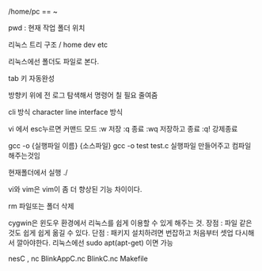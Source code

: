 /home/pc == ~

pwd : 현재 작업 폴더 위치

리눅스 트리 구조
/
home dev etc

리눅스에선 폴더도 파일로 본다.

tab 키  자동완성

방향키 위에 전 로그 탐색해서 명령어 칠 필요 줄여줌

cli 방식 character line interface 방식

vi 에서 esc누르면 커맨드 모드 :w 저장 :q 종료 :wq 저장하고 종료 :q! 강제종료

gcc -o {실행파일 이름} {소스파일}
gcc -o test test.c 실행파일 만들어주고 컴파일 해주는것임

현재폴더에서 실행 ./

vi와 vim은 vim이 좀 더 향상된 기능 차이이다.

rm 파일또는 폴더 삭제

cygwin은 윈도우 환경에서 리눅스를 쉽게 이용할 수 있게 해주는 것.
장점 : 파일 같은것도 쉽게 쉽게 옮길 수 있다.
단점 : 패키지 설치하려면 번잡하고 처음부터 셋업 다시해서 깔아야한다.
리눅스에선 sudo apt(apt-get) 이면 가능

nesC , nc 
BlinkAppC.nc
BlinkC.nc
Makefile
